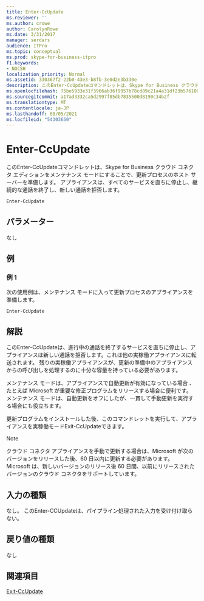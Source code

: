 ```yaml
---
title: Enter-CcUpdate
ms.reviewer: ''
ms.author: crowe
author: CarolynRowe
ms.date: 3/31/2017
manager: serdars
audience: ITPro
ms.topic: conceptual
ms.prod: skype-for-business-itpro
f1.keywords:
- NOCSH
localization_priority: Normal
ms.assetid: 330367f2-22b0-43e3-b8fb-3e0d2e3b330e
description: このEnter-CcUpdateコマンドレットは、Skype for Business クラウド コネクタ エディションをメンテナンス モードにすることで、更新プロセスのホスト サーバーを準備します。 アプライアンスは、すべてのサービスを直ちに停止し、継続的な通話を終了し、新しい通話を拒否します。
ms.openlocfilehash: 75be5933e31f3966ab36f9957b78cd89c21a4a31df23b5761000a6e96cd9806e
ms.sourcegitcommit: a17ad3332ca5d2997f85db7835500d8190c34b2f
ms.translationtype: MT
ms.contentlocale: ja-JP
ms.lasthandoff: 08/05/2021
ms.locfileid: "54303650"
---
```

# <a name="enter-ccupdate"></a>Enter-CcUpdate

このEnter-CcUpdateコマンドレットは、Skype for Business クラウド コネクタ エディションをメンテナンス モードにすることで、更新プロセスのホスト サーバーを準備します。 アプライアンスは、すべてのサービスを直ちに停止し、継続的な通話を終了し、新しい通話を拒否します。
  
```powershell
Enter-CcUpdate
```

## <a name="parameters"></a>パラメーター

なし
  
## <a name="examples"></a>例
<a name="Examples"> </a>

### <a name="example-1"></a>例 1

次の使用例は、メンテナンス モードに入って更新プロセスのアプライアンスを準備します。
  
```powershell
Enter-CcUpdate 
```

## <a name="detailed-description"></a>解説
<a name="DetailedDescription"> </a>

このEnter-CcUpdateは、進行中の通話を終了するサービスを直ちに停止し、アプライアンスは新しい通話を拒否します。これは他の実稼働アプライアンスに転送されます。 残りの実稼働アプライアンスが、更新の準備中のアプライアンスからの呼び出しを処理するのに十分な容量を持っている必要があります。
  
メンテナンス モードは、アプライアンスで自動更新が有効になっている場合 、たとえば Microsoft が重要な修正プログラムをリリースする場合に便利です。 メンテナンス モードは、自動更新をオフにしたが、一貫して手動更新を実行する場合にも役立ちます。
  
更新プログラムをインストールした後、このコマンドレットを実行して、アプライアンスを実稼働モードExit-CcUpdateできます。
  
> [!NOTE]
> クラウド コネクタ アプライアンスを手動で更新する場合は、Microsoft が次のバージョンをリリースした後、60 日以内に更新する必要があります。 Microsoft は、新しいバージョンのリリース後 60 日間、以前にリリースされたバージョンのクラウド コネクタをサポートしています。 
  
## <a name="input-types"></a>入力の種類
<a name="InputTypes"> </a>

なし。 このEnter-CCUpdateは、パイプライン処理された入力を受け付け取らない。
  
## <a name="return-types"></a>戻り値の種類
<a name="ReturnTypes"> </a>

なし 
  
## <a name="see-also"></a>関連項目
<a name="ReturnTypes"> </a>

[Exit-CcUpdate](exit-ccupdate.md)
  


